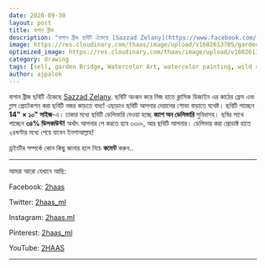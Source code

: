 ```yaml
---
date: 2020-09-30
layout: post
title: বাগান ব্রীজ
description: "বাগান ব্রীজ ছবিটি এঁকেছে [Sazzad Zelany](https://www.facebook.com/sazzad.zelany.jelan). ছবিটি অংকন করে নিজ হাতে ক্লাসিক ডিজাইন এর কাঠের ফ্রেম এবং গ্লাস প্রোটেকশন করা ছবিটি নজর কাড়তে বাধ্য!"
image: https://res.cloudinary.com/thaas/image/upload/v1602613705/garden_bridge_mmzcvx.jpg
optimized_image: https://res.cloudinary.com/thaas/image/upload/v1602613705/garden_bridge_mmzcvx.jpg
category: drawing
tags: [sell, garden Bridge, Watercolor Art, watercolor painting, wild sell]
author: ajpalok
---
```

বাগান ব্রীজ ছবিটি এঁকেছে [Sazzad Zelany](https://www.facebook.com/sazzad.zelany.jelan). ছবিটি অংকন করে নিজ হাতে ক্লাসিক ডিজাইন এর কাঠের ফ্রেম এবং গ্লাস প্রোটেকশন করা ছবিটি নজর কাড়তে বাধ্য! এছাড়াও ছবিটি আপনার দেয়ালের শোভা বাড়াতে যথেষ্ট। ছবিটি পাচ্ছেন **14" × ১০" সাইজ**-এ। ঢাকার মধ্যে ছবিটি ডেলিভারি দেওয়া হচ্ছে **ক্যাশ অন ডেলিভারি** সুবিধাসহ।
ছবির সাথে পাচ্ছেন **৩৪% ডিসকাউন্ট!** অর্থাৎ আপনার পে করতে হবে ৩৩০৳, আর ছবিটি আপনার। ডেলিভার করা প্রোডাক্ট হাতে ২৪ঘণ্টার মধ্যে পেয়ে যাবেন ইনশাআল্লাহ!  
  
ড্রইংটির সম্পর্কে কোন কিছু জানার হলে নিচে **কমেন্ট** করুন..  
  
- - -

আমরা আরো যেখানে আছি:  

Facebook: [2haas](https://facebook.com/2haas)  

Twitter: [2haas_ml](https://twitter.com/2haas_ml)  

Instagram: [2haas.ml](https://instagram.com/2haas.ml)  

Pinterest: [2haas_ml](https://pinterest.com/2haas_ml)   

YouTube: [2HAAS](https://www.youtube.com/channel/UCg3hEFuZ7bWxSVwOcDaCkIg)

- - -
  
